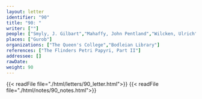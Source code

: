 ```yaml
---
layout: letter
identifier: "90"
title: "90: "
writer: [""]
people: ["Smyly, J. Gilbart","Mahaffy, John Pentland","Wilcken, Ulrich","Petrie, Flinders","Grenfell, Bernard Pyne"]
places: ["Gurob"]
organizations: ["The Queen's College","Bodleian Library"]
references: ["The Flinders Petri Papyri, Part II"]
addressee: []
rawDate: 
weight: 90
---
```

{{< readFile file="./html/letters/90_letter.html">}}
{{< readFile file="./html/notes/90_notes.html">}}